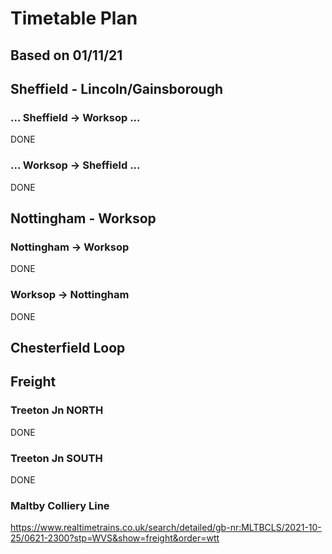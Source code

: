 # Timetable Plan
## Based on 01/11/21

## Sheffield - Lincoln/Gainsborough

### ... Sheffield -> Worksop ...
DONE

### ... Worksop -> Sheffield ...
DONE

## Nottingham - Worksop

### Nottingham -> Worksop
DONE

### Worksop -> Nottingham
DONE

## Chesterfield Loop

## Freight
### Treeton Jn NORTH
DONE
### Treeton Jn SOUTH
DONE
### Maltby Colliery Line
https://www.realtimetrains.co.uk/search/detailed/gb-nr:MLTBCLS/2021-10-25/0621-2300?stp=WVS&show=freight&order=wtt
